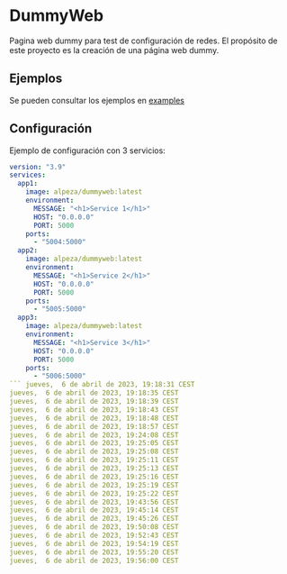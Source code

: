 # DummyWeb

Pagina web dummy para test de configuración de redes. El propósito de este proyecto es la creación de una página web dummy.

## Ejemplos

Se pueden consultar los ejemplos en [examples](examples)

## Configuración

Ejemplo  de configuración con 3 servicios:

```yaml
version: "3.9"
services:
  app1:
    image: alpeza/dummyweb:latest
    environment:
      MESSAGE: "<h1>Service 1</h1>"
      HOST: "0.0.0.0"
      PORT: 5000
    ports:
      - "5004:5000"
  app2:
    image: alpeza/dummyweb:latest
    environment:
      MESSAGE: "<h1>Service 2</h1>"
      HOST: "0.0.0.0"
      PORT: 5000
    ports:
      - "5005:5000"
  app3:
    image: alpeza/dummyweb:latest
    environment:
      MESSAGE: "<h1>Service 3</h1>"
      HOST: "0.0.0.0"
      PORT: 5000
    ports:
      - "5006:5000"
``` jueves,  6 de abril de 2023, 19:18:31 CEST
jueves,  6 de abril de 2023, 19:18:35 CEST
jueves,  6 de abril de 2023, 19:18:39 CEST
jueves,  6 de abril de 2023, 19:18:43 CEST
jueves,  6 de abril de 2023, 19:18:48 CEST
jueves,  6 de abril de 2023, 19:18:57 CEST
jueves,  6 de abril de 2023, 19:24:08 CEST
jueves,  6 de abril de 2023, 19:25:05 CEST
jueves,  6 de abril de 2023, 19:25:08 CEST
jueves,  6 de abril de 2023, 19:25:11 CEST
jueves,  6 de abril de 2023, 19:25:13 CEST
jueves,  6 de abril de 2023, 19:25:16 CEST
jueves,  6 de abril de 2023, 19:25:19 CEST
jueves,  6 de abril de 2023, 19:25:22 CEST
jueves,  6 de abril de 2023, 19:43:56 CEST
jueves,  6 de abril de 2023, 19:45:14 CEST
jueves,  6 de abril de 2023, 19:45:26 CEST
jueves,  6 de abril de 2023, 19:50:08 CEST
jueves,  6 de abril de 2023, 19:52:43 CEST
jueves,  6 de abril de 2023, 19:54:19 CEST
jueves,  6 de abril de 2023, 19:55:20 CEST
jueves,  6 de abril de 2023, 19:56:00 CEST
